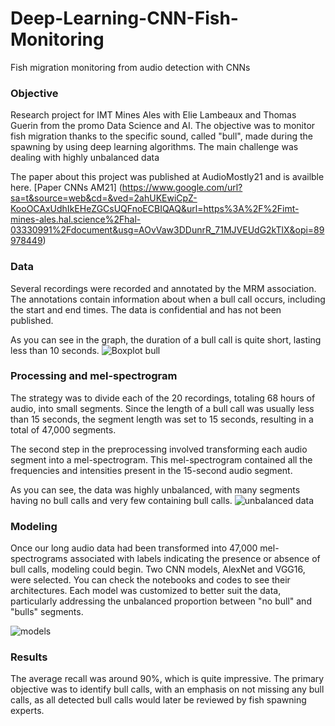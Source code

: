 # Deep-Learning-CNN-Fish-Monitoring
Fish migration monitoring from audio detection with CNNs

### Objective

Research project for IMT Mines Ales with Elie Lambeaux and Thomas Guerin from the promo Data Science and AI. The objective was to monitor fish migration thanks to the specific sound, called "bull", made during the spawning by using deep learning algorithms. The main challenge was dealing with highly unbalanced data

The paper about this project was published at AudioMostly21 and is availble here. [Paper CNNs AM21] (https://www.google.com/url?sa=t&source=web&cd=&ved=2ahUKEwiCpZ-KooOCAxUdhIkEHeZGCsUQFnoECBIQAQ&url=https%3A%2F%2Fimt-mines-ales.hal.science%2Fhal-03330991%2Fdocument&usg=AOvVaw3DDunrR_71MJVEUdG2kTlX&opi=89978449)


### Data

Several recordings were recorded and annotated by the MRM association. The annotations contain information about when a bull call occurs, including the start and end times. The data is confidential and has not been published.

As you can see in the graph, the duration of a bull call is quite short, lasting less than 10 seconds.
![Boxplot bull](Boxplot_par_site_et_annee.png)



### Processing and mel-spectrogram
The strategy was to divide each of the 20 recordings, totaling 68 hours of audio, into small segments. Since the length of a bull call was usually less than 15 seconds, the segment length was set to 15 seconds, resulting in a total of 47,000 segments.

The second step in the preprocessing involved transforming each audio segment into a mel-spectrogram. This mel-spectrogram contained all the frequencies and intensities present in the 15-second audio segment.

As you can see, the data was highly unbalanced, with many segments having no bull calls and very few containing bull calls. 
![unbalanced data](grpahs/Barplot_prop_bull_no_bull.png)


### Modeling
Once our long audio data had been transformed into 47,000 mel-spectrograms associated with labels indicating the presence or absence of bull calls, modeling could begin. Two CNN models, AlexNet and VGG16, were selected. You can check the notebooks and codes to see their architectures. Each model was customized to better suit the data, particularly addressing the unbalanced proportion between "no bull" and "bulls" segments.

![models](graphs/model.png)

### Results
The average recall was around 90%, which is quite impressive. The primary objective was to identify bull calls, with an emphasis on not missing any bull calls, as all detected bull calls would later be reviewed by fish spawning experts.